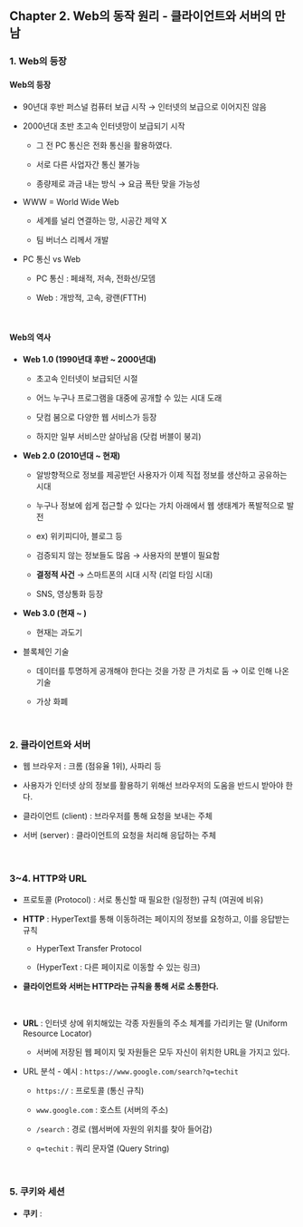 ## Chapter 2. Web의 동작 원리 - 클라이언트와 서버의 만남

### 1. Web의 등장

#### Web의 등장

- 90년대 후반 퍼스널 컴퓨터 보급 시작 → 인터넷의 보급으로 이어지진 않음

- 2000년대 초반 초고속 인터넷망이 보급되기 시작

  - 그 전 PC 통신은 전화 통신을 활용하였다.

  - 서로 다른 사업자간 통신 불가능

  - 종량제로 과금 내는 방식 → 요금 폭탄 맞을 가능성

- WWW = World Wide Web

  - 세계를 널리 연결하는 망, 시공간 제약 X

  - 팀 버너스 리께서 개발

- PC 통신 vs Web

  - PC 통신 : 페쇄적, 저속, 전화선/모뎀

  - Web : 개방적, 고속, 광랜(FTTH)

<br/>

#### Web의 역사

- **Web 1.0 (1990년대 후반 ~ 2000년대)**

  - 초고속 인터넷이 보급되던 시절

  - 어느 누구나 프로그램을 대중에 공개할 수 있는 시대 도래
  - 닷컴 붐으로 다양한 웹 서비스가 등장
  - 하지만 일부 서비스만 살아남음 (닷컴 버블이 붕괴)

- **Web 2.0 (2010년대 ~ 현재)**

  - 알방향적으로 정보를 제공받던 사용자가 이제 직접 정보를 생산하고 공유하는 시대

  - 누구나 정보에 쉽게 접근할 수 있다는 가치 아래에서 웹 생태계가 폭발적으로 발전
  - ex) 위키피디아, 블로그 등
  - 검증되지 않는 정보들도 많음 → 사용자의 분별이 필요함
  - **결정적 사건** → 스마트폰의 시대 시작 (리얼 타임 시대)
  - SNS, 영상통화 등장

- **Web 3.0 (현재 ~ )**

  - 현재는 과도기

- 블록체인 기술

  - 데이터를 투명하게 공개해야 한다는 것을 가장 큰 가치로 둠 → 이로 인해 나온 기술

  - 가상 화폐

<br/>

### 2. 클라이언트와 서버

- 웹 브라우저 : 크롬 (점유율 1위), 사파리 등

- 사용자가 인터넷 상의 정보를 활용하기 위해선 브라우저의 도움을 반드시 받아야 한다.

- 클라이언트 (client) : 브라우저를 통해 요청을 보내는 주체

- 서버 (server) : 클라이언트의 요청을 처리해 응답하는 주체

<br/>

### 3~4. HTTP와 URL

- 프로토콜 (Protocol) : 서로 통신할 때 필요한 (일정한) 규칙 (여권에 비유)

- **HTTP** : HyperText를 통해 이동하려는 페이지의 정보를 요청하고, 이를 응답받는 규칙

  - HyperText Transfer Protocol

  - (HyperText : 다른 페이지로 이동할 수 있는 링크)

- **클라이언트와 서버는 HTTP라는 규칙을 통해 서로 소통한다.**

<br/>

- **URL** : 인터넷 상에 위치해있는 각종 자원들의 주소 체계를 가리키는 말 (Uniform Resource Locator)

  - 서버에 저장된 웹 페이지 및 자원들은 모두 자신이 위치한 URL을 가지고 있다.

- URL 분석 - 예시 : `https://www.google.com/search?q=techit`

  - `https://` : 프로토콜 (통신 규칙)

  - `www.google.com` : 호스트 (서버의 주소)

  - `/search` : 경로 (웹서버에 자원의 위치를 찾아 들어감)

  - `q=techit` : 쿼리 문자열 (Query String)

<br/>

### 5. 쿠키와 세션

- **쿠키** :
